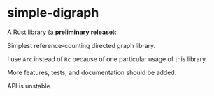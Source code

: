 # simple-digraph

A Rust library (a **preliminary release**):

Simplest reference-counting directed graph library.

I use `Arc` instead of `Rc` because of one particular usage of this library.

More features, tests, and documentation should be added.

API is unstable.
